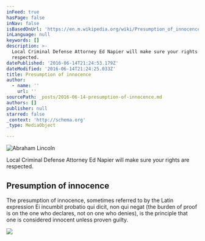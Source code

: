 ```yaml
---
inFeed: true
hasPage: false
inNav: false
isBasedOnUrl: 'https://en.m.wikipedia.org/wiki/Presumption_of_innocence'
inLanguage: null
keywords: []
description: >-
  Local Criminal Defense Attorney Ed Napier will make sure your rights are
  respected.
datePublished: '2016-06-14T21:24:53.179Z'
dateModified: '2016-06-14T21:24:25.033Z'
title: Presumption of innocence
author:
  - name: ''
    url: ''
sourcePath: _posts/2016-06-14-presumption-of-innocence.md
authors: []
publisher: null
starred: false
_context: 'http://schema.org'
_type: MediaObject

---
```

![Abraham Lincoln](https://the-grid-user-content.s3-us-west-2.amazonaws.com/bbd2bfcf-ecf2-4104-bc3b-4f734727a5c3.jpg)

Local Criminal Defense Attorney Ed Napier will make sure your rights are respected.

<article style=""><h1>Presumption of innocence</h1><p>The presumption of innocence, sometimes referred to by the Latin expression Ei incumbit probatio qui dicit, non qui negat (the burden of proof is on the one who declares, not on one who denies), is the principle that one is considered innocent unless proven guilty.</p><img src="https://s3-us-west-2.amazonaws.com/the-grid-img/p/f94fb8fed4874599afac3fd836f15fb8f541ffc3.jpg" /></article>